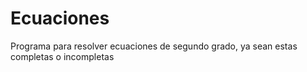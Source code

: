 # Ecuaciones
Programa para resolver ecuaciones de segundo grado, ya sean estas completas o incompletas 
